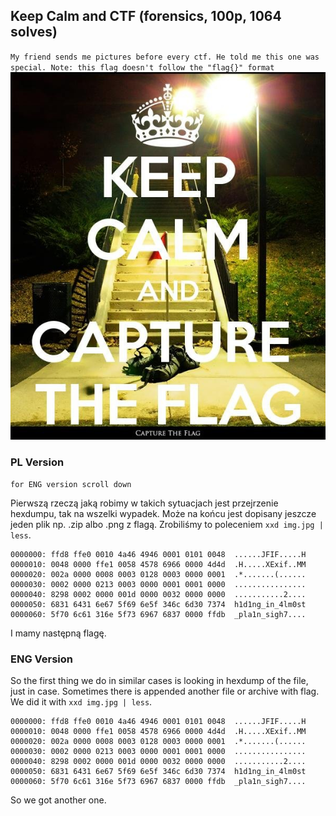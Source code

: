 ## Keep Calm and CTF (forensics, 100p, 1064 solves)
`My friend sends me pictures before every ctf. He told me this one was special.
Note: this flag doesn't follow the "flag{}" format`
![](./kc&ctf.jpg)

### PL Version
`for ENG version scroll down`

Pierwszą rzeczą jaką robimy w takich sytuacjach jest przejrzenie hexdumpu, tak na wszelki wypadek. Może na końcu jest dopisany jeszcze jeden plik np. .zip albo .png z flagą. Zrobiliśmy to poleceniem `xxd img.jpg | less`.

```
0000000: ffd8 ffe0 0010 4a46 4946 0001 0101 0048  ......JFIF.....H
0000010: 0048 0000 ffe1 0058 4578 6966 0000 4d4d  .H.....XExif..MM
0000020: 002a 0000 0008 0003 0128 0003 0000 0001  .*.......(......
0000030: 0002 0000 0213 0003 0000 0001 0001 0000  ................
0000040: 8298 0002 0000 001d 0000 0032 0000 0000  ...........2....
0000050: 6831 6431 6e67 5f69 6e5f 346c 6d30 7374  h1d1ng_in_4lm0st
0000060: 5f70 6c61 316e 5f73 6967 6837 0000 ffdb  _pla1n_sigh7....
```

I mamy następną flagę.

### ENG Version
So the first thing we do in similar cases is looking in hexdump of the file, just in case. Sometimes there is appended another file or
archive with flag. We did it with  `xxd img.jpg | less`.

```
0000000: ffd8 ffe0 0010 4a46 4946 0001 0101 0048  ......JFIF.....H
0000010: 0048 0000 ffe1 0058 4578 6966 0000 4d4d  .H.....XExif..MM
0000020: 002a 0000 0008 0003 0128 0003 0000 0001  .*.......(......
0000030: 0002 0000 0213 0003 0000 0001 0001 0000  ................
0000040: 8298 0002 0000 001d 0000 0032 0000 0000  ...........2....
0000050: 6831 6431 6e67 5f69 6e5f 346c 6d30 7374  h1d1ng_in_4lm0st
0000060: 5f70 6c61 316e 5f73 6967 6837 0000 ffdb  _pla1n_sigh7....
```
So we got another one.
